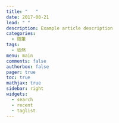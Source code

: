 ```yaml
---
title: "   "
date: 2017-08-21
lead: " "
description: Example article description
categories:
  - 随筆
tags:
  - 徒然
menu: main
comments: false
authorbox: false
pager: true
toc: true
mathjax: true
sidebar: right
widgets:
  - search
  - recent
  - taglist
---
```



